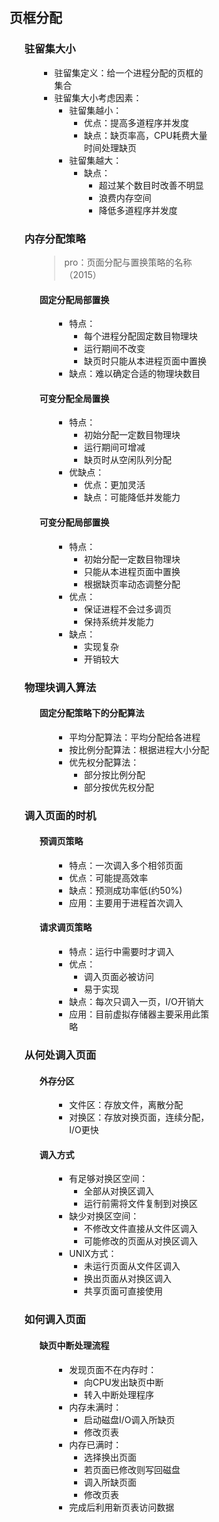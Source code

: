 <div style="float: left; width: 64%; padding: 1%;">

## 页框分配  

<ul>

### 驻留集大小  

<ul>

- 驻留集定义：给一个进程分配的页框的集合
- 驻留集大小考虑因素：
  - 驻留集越小：
    - 优点：提高多道程序并发度
    - 缺点：缺页率高，CPU耗费大量时间处理缺页
  - 驻留集越大：
    - 缺点：
      - 超过某个数目时改善不明显
      - 浪费内存空间
      - 降低多道程序并发度

</ul>

### 内存分配策略  

<ul>

>pro：页面分配与置换策略的名称（2015）  

#### 固定分配局部置换

<ul>

- 特点：
  - 每个进程分配固定数目物理块
  - 运行期间不改变
  - 缺页时只能从本进程页面中置换
- 缺点：难以确定合适的物理块数目

</ul>

#### 可变分配全局置换

<ul>

- 特点：
  - 初始分配一定数目物理块
  - 运行期间可增减
  - 缺页时从空闲队列分配
- 优缺点：
  - 优点：更加灵活
  - 缺点：可能降低并发能力

</ul>

#### 可变分配局部置换

<ul>

- 特点：
  - 初始分配一定数目物理块
  - 只能从本进程页面中置换
  - 根据缺页率动态调整分配
- 优点：
  - 保证进程不会过多调页
  - 保持系统并发能力
- 缺点：
  - 实现复杂
  - 开销较大

</ul>

</ul>

### 物理块调入算法  

<ul>

#### 固定分配策略下的分配算法

<ul>

- 平均分配算法：平均分配给各进程
- 按比例分配算法：根据进程大小分配
- 优先权分配算法：
  - 部分按比例分配
  - 部分按优先权分配

</ul>

</ul>

### 调入页面的时机  

<ul>

#### 预调页策略

<ul>

- 特点：一次调入多个相邻页面
- 优点：可能提高效率
- 缺点：预测成功率低(约50%)
- 应用：主要用于进程首次调入

</ul>

#### 请求调页策略

<ul>

- 特点：运行中需要时才调入
- 优点：
  - 调入页面必被访问
  - 易于实现
- 缺点：每次只调入一页，I/O开销大
- 应用：目前虚拟存储器主要采用此策略

</ul>

</ul>

### 从何处调入页面  

<ul>

#### 外存分区

<ul>

- 文件区：存放文件，离散分配
- 对换区：存放对换页面，连续分配，I/O更快

</ul>

#### 调入方式

<ul>

- 有足够对换区空间：
  - 全部从对换区调入
  - 运行前需将文件复制到对换区
- 缺少对换区空间：
  - 不修改文件直接从文件区调入
  - 可能修改的页面从对换区调入
- UNIX方式：
  - 未运行页面从文件区调入
  - 换出页面从对换区调入
  - 共享页面可直接使用

</ul>

</ul>

### 如何调入页面  

<ul>

#### 缺页中断处理流程

<ul>

- 发现页面不在内存时：
  - 向CPU发出缺页中断
  - 转入中断处理程序
- 内存未满时：
  - 启动磁盘I/O调入所缺页
  - 修改页表
- 内存已满时：
  - 选择换出页面
  - 若页面已修改则写回磁盘
  - 调入所缺页面
  - 修改页表
- 完成后利用新页表访问数据

</ul>

</ul>

</ul>
</div>
<div style="float: right; width: 26%; padding: 1%;">

</div>
<div style="clear: both;"></div>

